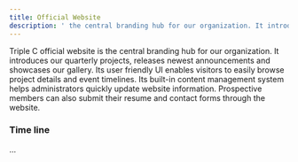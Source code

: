 ```yaml
---
title: Official Website
description: ' the central branding hub for our organization. It introduces our quarterly projects'
---
```

Triple C official website is the central branding hub for our organization. It introduces our quarterly projects, releases newest announcements and showcases our gallery. Its user friendly UI enables visitors to easily browse project details and event timelines. Its built-in content management system helps administrators quickly update website information. Prospective members can also submit their resume and contact forms through the website.

### Time line

...
